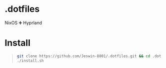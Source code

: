 # .dotfiles

NixOS ➕ Hyprland

# Install

> ```bash
> git clone https://github.com/Jeswin-8801/.dotfiles.git && cd .dotfiles
> ./install.sh
>
> ```